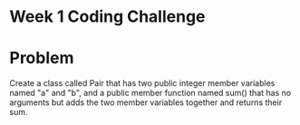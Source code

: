 # Week 1 Coding Challenge

# Problem
Create a class called Pair that has two public integer member variables named "a" and "b", and a public member function named sum() that has no arguments but adds the two member variables together and returns their sum.
